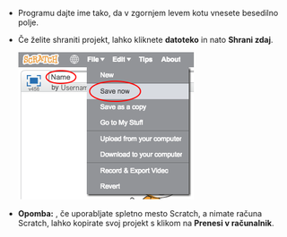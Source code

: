 + Programu dajte ime tako, da v zgornjem levem kotu vnesete besedilno polje.

+ Če želite shraniti projekt, lahko kliknete **datoteko** in nato **Shrani zdaj**.
    
    ![screenshot](images/save.png)

+ **Opomba:** , če uporabljate spletno mesto Scratch, a nimate računa Scratch, lahko kopirate svoj projekt s klikom na **Prenesi v računalnik**.